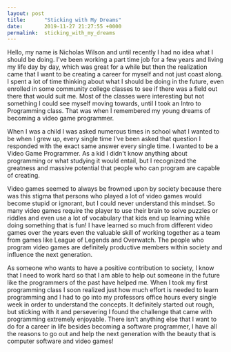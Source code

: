 ```yaml
---
layout: post
title:      "Sticking with My Dreams"
date:       2019-11-27 21:27:55 +0000
permalink:  sticking_with_my_dreams
---
```



Hello, my name is Nicholas Wilson and until recently I had no idea what I should be doing. I've been working a part time job for a few years and living my life day by day, which was great for a while but then the realization came that I want to be creating a career for myself and not just coast along. I spent a lot of time thinking about what I should be doing in the future, even enrolled in some community college classes to see if there was a field out there that would suit me. Most of the classes were interesting but not something I could see myself moving towards, until I took an Intro to Programming class. That was when I remembered my young dreams of becoming a video game programmer.

When I was a child I was asked numerous times in school what I wanted to be when I grew up, every single time I've been asked that question I responded with the exact same answer every single time. I wanted to be a Video Game Programmer. As a kid I didn't know anything about programming or what studying it would entail, but I recognized the greatness and massive potential that people who can program are capable of creating.

Video games seemed to always be frowned upon by society because there was this stigma that persons who played a lot of video games would become stupid or ignorant, but I could never understand this mindset. So many video games require the player to use their brain to solve puzzles or riddles and even use a lot of vocabulary that kids end up learning while doing something that is fun! I have learned so much from different video games over the years even the valuable skill of working together as a team from games like League of Legends and Overwatch. The people who program video games are definitely productive members within society and influence the next generation.

As someone who wants to have a positive contribution to society, I know that I need to work hard so that I am able to help out someone in the future like the programmers of the past have helped me. When I took my first programming class I soon realized just how much effort is needed to learn programming and I had to go into my professors office hours every single week in order to understand the concepts. It definitely started out rough, but sticking with it and persevering I found the challenge that came with programming extremely enjoyable. There isn't anything else that I want to do for a career in life besides becoming a software programmer, I have all the reasons to go out and help the next generation with the beauty that is computer software and video games!


